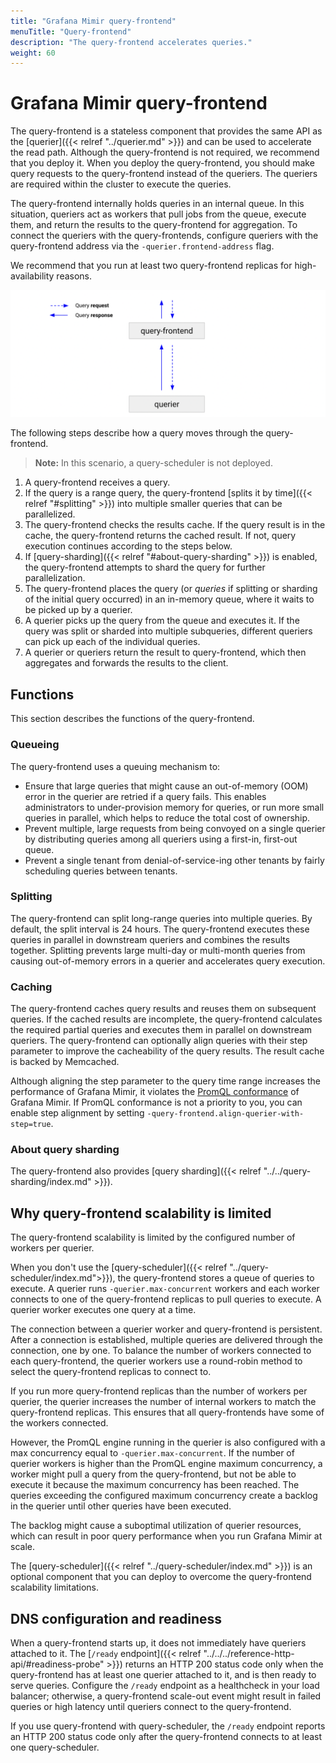 ```yaml
---
title: "Grafana Mimir query-frontend"
menuTitle: "Query-frontend"
description: "The query-frontend accelerates queries."
weight: 60
---
```


# Grafana Mimir query-frontend

The query-frontend is a stateless component that provides the same API as the [querier]({{< relref "../querier.md" >}}) and can be used to accelerate the read path.
Although the query-frontend is not required, we recommend that you deploy it.
When you deploy the query-frontend, you should make query requests to the query-frontend instead of the queriers.
The queriers are required within the cluster to execute the queries.

The query-frontend internally holds queries in an internal queue.
In this situation, queriers act as workers that pull jobs from the queue, execute them, and return the results to the query-frontend for aggregation.
To connect the queriers with the query-frontends, configure queriers with the query-frontend address via the `-querier.frontend-address` flag.

We recommend that you run at least two query-frontend replicas for high-availability reasons.

![Query-frontend architecture](query-frontend-architecture.png)

[//]: # "Diagram source at https://docs.google.com/presentation/d/1bHp8_zcoWCYoNU2AhO2lSagQyuIrghkCncViSqn14cU/edit"

The following steps describe how a query moves through the query-frontend.

> **Note:** In this scenario, a query-scheduler is not deployed.

1. A query-frontend receives a query.
1. If the query is a range query, the query-frontend [splits it by time]({{< relref "#splitting" >}}) into multiple smaller queries that can be parallelized.
1. The query-frontend checks the results cache. If the query result is in the cache, the query-frontend returns the cached result. If not, query execution continues according to the steps below.
1. If [query-sharding]({{< relref "#about-query-sharding" >}}) is enabled, the query-frontend attempts to shard the query for further parallelization.
1. The query-frontend places the query (or _queries_ if splitting or sharding of the initial query occurred) in an in-memory queue, where it waits to be picked up by a querier.
1. A querier picks up the query from the queue and executes it. If the query was split or sharded into multiple subqueries, different queriers can pick up each of the individual queries.
1. A querier or queriers return the result to query-frontend, which then aggregates and forwards the results to the client.

## Functions

This section describes the functions of the query-frontend.

### Queueing

The query-frontend uses a queuing mechanism to:

- Ensure that large queries that might cause an out-of-memory (OOM) error in the querier are retried if a query fails.
  This enables administrators to under-provision memory for queries, or run more small queries in parallel, which helps to reduce the total cost of ownership.
- Prevent multiple, large requests from being convoyed on a single querier by distributing queries among all queriers using a first-in, first-out queue.
- Prevent a single tenant from denial-of-service-ing other tenants by fairly scheduling queries between tenants.

### Splitting

The query-frontend can split long-range queries into multiple queries.
By default, the split interval is 24 hours.
The query-frontend executes these queries in parallel in downstream queriers and combines the results together.
Splitting prevents large multi-day or multi-month queries from causing out-of-memory errors in a querier and accelerates query execution.

### Caching

The query-frontend caches query results and reuses them on subsequent queries.
If the cached results are incomplete, the query-frontend calculates the required partial queries and executes them in parallel on downstream queriers.
The query-frontend can optionally align queries with their step parameter to improve the cacheability of the query results.
The result cache is backed by Memcached.

Although aligning the step parameter to the query time range increases the performance of Grafana Mimir, it violates the [PromQL conformance](https://prometheus.io/blog/2021/05/03/introducing-prometheus-conformance-program/) of Grafana Mimir. If PromQL conformance is not a priority to you, you can enable step alignment by setting `-query-frontend.align-querier-with-step=true`.

### About query sharding

The query-frontend also provides [query sharding]({{< relref "../../query-sharding/index.md" >}}).

## Why query-frontend scalability is limited

The query-frontend scalability is limited by the configured number of workers per querier.

When you don't use the [query-scheduler]({{< relref "../query-scheduler/index.md">}}), the query-frontend stores a queue of queries to execute.
A querier runs `-querier.max-concurrent` workers and each worker connects to one of the query-frontend replicas to pull queries to execute.
A querier worker executes one query at a time.

The connection between a querier worker and query-frontend is persistent.
After a connection is established, multiple queries are delivered through the connection, one by one.
To balance the number of workers connected to each query-frontend, the querier workers use a round-robin method to select the query-frontend replicas to connect to.

If you run more query-frontend replicas than the number of workers per querier, the querier increases the number of internal workers to match the query-frontend replicas.
This ensures that all query-frontends have some of the workers connected.

However, the PromQL engine running in the querier is also configured with a max concurrency equal to `-querier.max-concurrent`.
If the number of querier workers is higher than the PromQL engine maximum concurrency, a worker might pull a query from the query-frontend, but not be able to execute it because the maximum concurrency has been reached.
The queries exceeding the configured maximum concurrency create a backlog in the querier until other queries have been executed.

The backlog might cause a suboptimal utilization of querier resources, which can result in poor query performance when you run Grafana Mimir at scale.

The [query-scheduler]({{< relref "../query-scheduler/index.md" >}}) is an optional component that you can deploy to overcome the query-frontend scalability limitations.

## DNS configuration and readiness

When a query-frontend starts up, it does not immediately have queriers attached to it.
The [`/ready` endpoint]({{< relref "../../../reference-http-api/#readiness-probe" >}}) returns an HTTP 200 status code only when the query-frontend has at least one querier attached to it, and is then ready to serve queries.
Configure the `/ready` endpoint as a healthcheck in your load balancer; otherwise, a query-frontend scale-out event might result in failed queries or high latency until queriers connect to the query-frontend.

If you use query-frontend with query-scheduler, the `/ready` endpoint reports an HTTP 200 status code only after the query-frontend connects to at least one query-scheduler.

